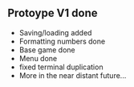 ## Protoype V1 done
- Saving/loading added
- Formatting numbers done
- Base game done
- Menu done
- fixed terminal duplication
- More in the near distant future...